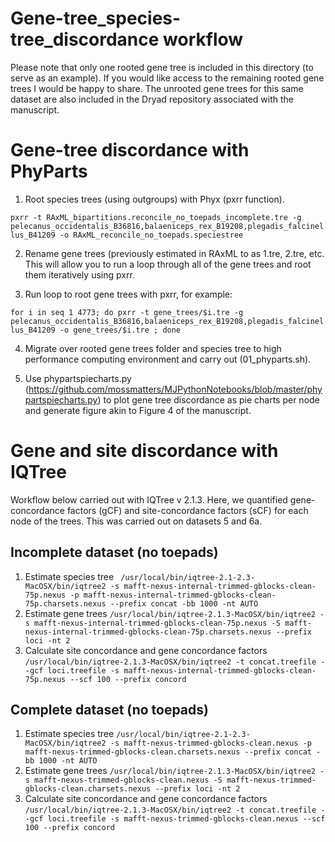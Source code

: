 # Gene-tree_species-tree_discordance workflow

Please note that only one rooted gene tree is included in this directory (to serve as an example). If you would like access to the remaining rooted gene trees I would be happy to share. The unrooted gene trees for this same dataset are also included in the Dryad repository associated with the manuscript. 

# Gene-tree discordance with PhyParts

01. Root species trees (using outgroups) with Phyx (pxrr function). 

`pxrr -t RAxML_bipartitions.reconcile_no_toepads_incomplete.tre -g pelecanus_occidentalis_B36816,balaeniceps_rex_B19208,plegadis_falcinellus_B41209 -o RAxML_reconcile_no_toepads.speciestree`


02. Rename gene trees (previously estimated in RAxML to as 1.tre, 2.tre, etc. This will allow you to run a loop through all of the gene trees and root them iteratively using pxrr. 

03. Run loop to root gene trees with pxrr, for example: 

`for i in seq 1 4773; do pxrr -t gene_trees/$i.tre -g pelecanus_occidentalis_B36816,balaeniceps_rex_B19208,plegadis_falcinellus_B41209 -o gene_trees/$i.tre ; done`

04. Migrate over rooted gene trees folder and species tree to high performance computing environment and carry out (01_phyparts.sh). 

05. Use phypartspiecharts.py (https://github.com/mossmatters/MJPythonNotebooks/blob/master/phypartspiecharts.py) to plot gene tree discordance as pie charts per node and generate figure akin to Figure 4 of the manuscript. 

# Gene and site discordance with IQTree

Workflow below carried out with IQTree v 2.1.3. Here, we quantified gene-concordance factors (gCF) and site-concordance factors (sCF) for each node of the trees. This was carried out on datasets 5 and 6a. 

## Incomplete dataset (no toepads)
1. Estimate species tree
` /usr/local/bin/iqtree-2.1-2.3-MacOSX/bin/iqtree2 -s mafft-nexus-internal-trimmed-gblocks-clean-75p.nexus -p mafft-nexus-internal-trimmed-gblocks-clean-75p.charsets.nexus --prefix concat -bb 1000 -nt AUTO`
2. Estimate gene trees
`/usr/local/bin/iqtree-2.1.3-MacOSX/bin/iqtree2 -s mafft-nexus-internal-trimmed-gblocks-clean-75p.nexus -S mafft-nexus-internal-trimmed-gblocks-clean-75p.charsets.nexus --prefix loci -nt 2`
3. Calculate site concordance and gene concordance factors
`/usr/local/bin/iqtree-2.1.3-MacOSX/bin/iqtree2 -t concat.treefile --gcf loci.treefile -s mafft-nexus-internal-trimmed-gblocks-clean-75p.nexus --scf 100 --prefix concord`
   
## Complete dataset (no toepads)
1. Estimate species tree
`/usr/local/bin/iqtree-2.1-2.3-MacOSX/bin/iqtree2 -s mafft-nexus-trimmed-gblocks-clean.nexus -p mafft-nexus-trimmed-gblocks-clean.charsets.nexus --prefix concat -bb 1000 -nt AUTO`
2. Estimate gene trees
`/usr/local/bin/iqtree-2.1.3-MacOSX/bin/iqtree2 -s mafft-nexus-trimmed-gblocks-clean.nexus -S mafft-nexus-trimmed-gblocks-clean.charsets.nexus --prefix loci -nt 2`
4. Calculate site concordance and gene concordance factors
`/usr/local/bin/iqtree-2.1.3-MacOSX/bin/iqtree2 -t concat.treefile --gcf loci.treefile -s mafft-nexus-trimmed-gblocks-clean.nexus --scf 100 --prefix concord`
